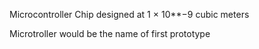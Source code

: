 Microcontroller Chip designed at 1 × 10**−9 cubic meters

Microtroller would be the name of first prototype 
